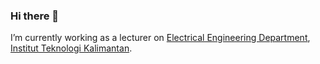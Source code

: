 ### Hi there 👋
I’m currently working as a lecturer on [Electrical Engineering Department](https://ee.itk.ac.id), [Institut Teknologi Kalimantan](https://itk.ac.id).
<!--
**miftanurfarid/miftanurfarid** is a ✨ _special_ ✨ repository because its `README.md` (this file) appears on your GitHub profile.

Here are some ideas to get you started:

- 🔭 I’m currently working on ...
- 🌱 I’m currently learning ...
- 👯 I’m looking to collaborate on ...
- 🤔 I’m looking for help with ...
- 💬 Ask me about ...
- 📫 How to reach me: ...
- 😄 Pronouns: ...
- ⚡ Fun fact: ...
-->
